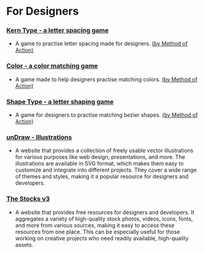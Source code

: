 # For Designers

<h3>
  <a href="https://type.method.ac/">
    Kern Type - a letter spacing game 
  </a>
</h3>
<ul>
  <li> 
    A game to practise letter spacing made for designers.    
    <a href="https://method.ac/">(by Method of Action)</a>
  </li>
</ul>

<h3>
  <a href="https://color.method.ac/">
    Color - a color matching game
  </a>
</h3>
<ul>
  <li>
    A game made to help designers practise matching colors.    
    <a href="https://method.ac/">(by Method of Action)</a>
  </li>
</ul>

<h3>
  <a href="https://shape.method.ac/">
    Shape Type - a letter shaping game
  </a>
</h3>
<ul>
  <li>
    A game for designers to practise matching bezier shapes.
    <a href="https://method.ac/">(by Method of Action)</a>
  </li>
</ul>

<h3>
  <a href="https://undraw.co/illustrations">
    unDraw - Illustrations
  </a>
</h3>
<ul>
  <li>
    A website that provides a collection of freely usable vector illustrations for various purposes like web design, presentations, and more. The illustrations are available in SVG format, which makes them easy to customize and integrate into different projects. They cover a wide range of themes and styles, making it a popular resource for designers and developers.
  </li>
</ul>

<h3>
  <a href="https://v3.thestocks.im">
    The Stocks v3
  </a>
</h3>
<ul>
  <li>
    A website that provides free resources for designers and developers. It aggregates a variety of high-quality stock photos, videos, icons, fonts, and more from various sources, making it easy to access these resources from one place. This can be especially useful for those working on creative projects who need readily available, high-quality assets.
  </li>
</ul>
